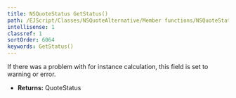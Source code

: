 ```yaml
---
title: NSQuoteStatus GetStatus()
path: /EJScript/Classes/NSQuoteAlternative/Member functions/NSQuoteStatus GetStatus()
intellisense: 1
classref: 1
sortOrder: 6064
keywords: GetStatus()
---
```



If there was a problem with for instance calculation, this field is set to warning or error.



* **Returns:** QuoteStatus


